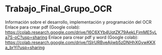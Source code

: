 # Trabajo_Final_Grupo_OCR
Información sobre el desarrollo, implementación y programación del OCR
Enlace para crear pdf (Google colab): https://colab.research.google.com/drive/16C6XYb4UqtZK79AekLFjmME5yLa7S-oC?usp=sharing
Enlace para crear pdf y word (Google colab): https://colab.research.google.com/drive/1SlrURBveAjiwb5zDNHhXGywKKXa_brYi?usp=sharing
